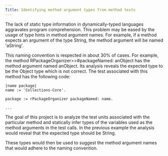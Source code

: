 ```yaml
---
Title: Identifying method argument types from method tests
---
```


The lack of static type information in dynamically-typed languages aggravates program comprehension. This problem may be eased by the usage of type hints in method argument names. For example, if a method expects an argument of the type String, the method argument will be named 'aString'.

This naming convention is respected in about 30% of cases. For example, the method RPackageOrganizer>>#packageNamed: anObject has the method argument named anObject. Its analysis reveals the expected type to be the Object type which is not correct. The test associated with this method has the following code:

```RPackageOrganizerTest>>#testPackageNamed
|name package|
name := 'Collections-Core'.

package := rPackageOrganizer packageNamed: name.

...
```

The goal of this project is to analyze the test units associated with the particular method and statically infer types of the variables used as the method arguments in the test calls. In the previous example the analysis would reveal that the expected type should be String.

These types would then be used to suggest the method argument names that would adhere to the naming convention.
